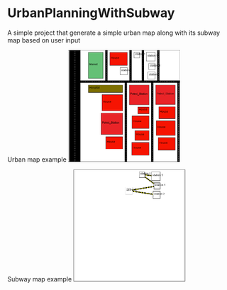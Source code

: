# UrbanPlanningWithSubway
A simple project that generate a simple urban map along with its subway map based on user input

Urban map example
<img src="UrbanPlanning.PNG" width=50%>

Subway map example
<img src="Subway.PNG" width=50%>
